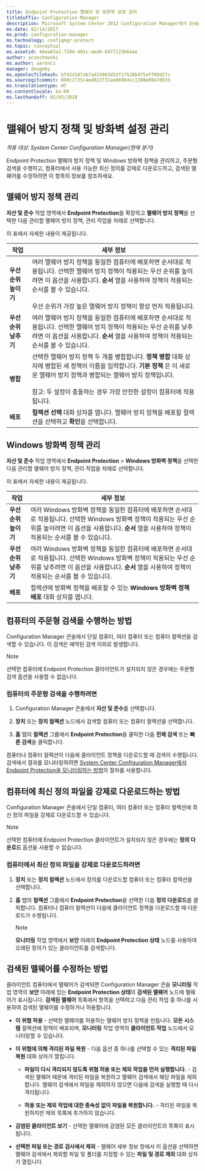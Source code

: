 ```yaml
---
title: Endpoint Protection 맬웨어 및 방화벽 설정 관리
titleSuffix: Configuration Manager
description: Microsoft System Center 2012 Configuration Manager에서 Endpoint Protection 맬웨어 방지 정책 및 Windows 방화벽 정책을 관리하는 방법을 알아봅니다.
ms.date: 02/14/2017
ms.prod: configuration-manager
ms.technology: configmgr-protect
ms.topic: conceptual
ms.assetid: 44ea03a1-f28d-401c-aed6-6477123b64ae
author: aczechowski
ms.author: aaroncz
manager: dougeby
ms.openlocfilehash: bf42d187ab7ad32663d52f17518b475aff08d27c
ms.sourcegitcommit: 0b0c2735c4ed822731ae069b4cc1380e89e78933
ms.translationtype: HT
ms.contentlocale: ko-KR
ms.lasthandoff: 05/03/2018
---
```

# <a name="manage-antimalware-policies-and-firewall-settings"></a>맬웨어 방지 정책 및 방화벽 설정 관리

*적용 대상: System Center Configuration Manager(현재 분기)*

Endpoint Protection 맬웨어 방지 정책 및 Windows 방화벽 정책을 관리하고, 주문형 검색을 수행하고, 컴퓨터에서 사용 가능한 최신 정의를 강제로 다운로드하고, 검색된 맬웨어를 수정하려면 이 항목의 정보를 참조하세요.  


## <a name="manage-antimalware-policies"></a>맬웨어 방지 정책 관리  
 **자산 및 준수** 작업 영역에서 **Endpoint Protection**을 확장하고 **맬웨어 방지 정책**을 선택한 다음 관리할 맬웨어 방지 정책, 관리 작업을 차례로 선택합니다.  

 이 표에서 자세한 내용이 제공됩니다.  

|작업|세부 정보|  
|----------|-------------|  
|**우선 순위 높이기**|여러 맬웨어 방지 정책을 동일한 컴퓨터에 배포하면 순서대로 적용됩니다. 선택한 맬웨어 방지 정책이 적용되는 우선 순위를 높이려면 이 옵션을 사용합니다. **순서** 열을 사용하여 정책이 적용되는 순서를 볼 수 있습니다.<br /><br /> 우선 순위가 가장 높은 맬웨어 방지 정책이 항상 먼저 적용됩니다.|  
|**우선순위 낮추기**|여러 맬웨어 방지 정책을 동일한 컴퓨터에 배포하면 순서대로 적용됩니다. 선택한 맬웨어 방지 정책이 적용되는 우선 순위를 낮추려면 이 옵션을 사용합니다. **순서** 열을 사용하여 정책이 적용되는 순서를 볼 수 있습니다.|  
|**병합**|선택한 맬웨어 방지 정책 두 개를 병합합니다. **정책 병합** 대화 상자에 병합된 새 정책의 이름을 입력합니다. **기본 정책** 은 이 새로운 맬웨어 방지 정책과 병합되는 맬웨어 방지 정책입니다.<br /><br /> 참고: 두 설정이 충돌하는 경우 가장 안전한 설정이 컴퓨터에 적용됩니다.|  
|**배포**|**컬렉션 선택** 대화 상자를 엽니다. 맬웨어 방지 정책을 배포할 컬렉션을 선택하고 **확인**을 선택합니다.|  

## <a name="manage-windows-firewall-policies"></a>Windows 방화벽 정책 관리  
 **자산 및 준수** 작업 영역에서 **Endpoint Protection** > **Windows 방화벽 정책**을 선택한 다음 관리할 맬웨어 방지 정책, 관리 작업을 차례로 선택합니다.  

 이 표에서 자세한 내용이 제공됩니다.  

|작업|세부 정보|  
|----------|-------------|  
|**우선 순위 높이기**|여러 Windows 방화벽 정책을 동일한 컴퓨터에 배포하면 순서대로 적용됩니다. 선택한 Windows 방화벽 정책이 적용되는 우선 순위를 높이려면 이 옵션을 사용합니다. **순서** 열을 사용하여 정책이 적용되는 순서를 볼 수 있습니다.|  
|**우선순위 낮추기**|여러 Windows 방화벽 정책을 동일한 컴퓨터에 배포하면 순서대로 적용됩니다. 선택한 Windows 방화벽 정책이 적용되는 우선 순위를 낮추려면 이 옵션을 사용합니다. **순서** 열을 사용하여 정책이 적용되는 순서를 볼 수 있습니다.|  
|**배포**|컬렉션에 방화벽 정책을 배포할 수 있는 **Windows 방화벽 정책 배포** 대화 상자를 엽니다.|  

## <a name="how-to-perform-an-on-demand-scan-of-computers"></a>컴퓨터의 주문형 검색을 수행하는 방법  
 Configuration Manager 콘솔에서 단일 컴퓨터, 여러 컴퓨터 또는 컴퓨터 컬렉션을 검색할 수 있습니다. 이 검색은 예약된 검색 이외로 발생합니다.

> [!NOTE]  
>  선택한 컴퓨터에 Endpoint Protection 클라이언트가 설치되지 않은 경우에는 주문형 검색 옵션을 사용할 수 없습니다.  

### <a name="to-perform-an-on-demand-scan-of-computers"></a>컴퓨터의 주문형 검색을 수행하려면  

1.  Configuration Manager 콘솔에서 **자산 및 준수**를 선택합니다.  

2.  **장치** 또는 **장치 컬렉션** 노드에서 검색할 컴퓨터 또는 컴퓨터 컬렉션을 선택합니다.  

3.  **홈** 탭의 **컬렉션** 그룹에서 **Endpoint Protection**을 클릭한 다음 **전체 검색** 또는 **빠른 검색**을 클릭합니다.  

 컴퓨터나 컴퓨터 컬렉션이 다음에 클라이언트 정책을 다운로드할 때 검색이 수행됩니다. 검색에서 결과를 모니터링하려면 [System Center Configuration Manager에서 Endpoint Protection을 모니터링하는 방법](../../protect/deploy-use/monitor-endpoint-protection.md)의 절차를 사용합니다.  

## <a name="how-to-force-computers-to-download-the-latest-definition-files"></a>컴퓨터에 최신 정의 파일을 강제로 다운로드하는 방법  
 Configuration Manager 콘솔에서 단일 컴퓨터, 여러 컴퓨터 또는 컴퓨터 컬렉션에 최신 정의 파일을 강제로 다운로드할 수 있습니다.  

> [!NOTE]  
>  선택한 컴퓨터에 Endpoint Protection 클라이언트가 설치되지 않은 경우에는 **정의 다운로드** 옵션을 사용할 수 없습니다.  

### <a name="to-force-computers-to-download-the-latest-definition-files"></a>컴퓨터에서 최신 정의 파일을 강제로 다운로드하려면  

1.  **장치** 또는 **장치 컬렉션** 노드에서 정의를 다운로드할 컴퓨터 또는 컴퓨터 컬렉션을 선택합니다.  

2.  **홈** 탭의 **컬렉션** 그룹에서 **Endpoint Protection**을 선택한 다음 **정의 다운로드**를 클릭합니다. 컴퓨터나 컴퓨터 컬렉션이 다음에 클라이언트 정책을 다운로드할 때 다운로드가 수행됩니다.  

    > [!NOTE]  
    >  **모니터링** 작업 영역에서 **보안** 아래의 **Endpoint Protection 상태** 노드를 사용하여 오래된 정의가 있는 클라이언트를 검색합니다.  

## <a name="remediate-detected-malware"></a>검색된 맬웨어를 수정하는 방법  
 클라이언트 컴퓨터에서 맬웨어가 검색되면 Configuration Manager 콘솔 **모니터링** 작업 영역의 **보안** 아래에 있는 **Endpoint Protection 상태**의 **검색된 맬웨어** 노드에 맬웨어가 표시됩니다. **검색된 맬웨어** 목록에서 항목을 선택하고 다음 관리 작업 중 하나를 사용하여 검색된 맬웨어를 수정하거나 허용합니다.  

-   **이 위협 허용** - 선택한 맬웨어를 허용하는 맬웨어 방지 정책을 만듭니다. **모든 시스템** 컬렉션에 정책이 배포되며, **모니터링** 작업 영역의 **클라이언트 작업** 노드에서 모니터링할 수 있습니다.  

-   **이 위협에 의해 격리된 파일 복원** - 다음 옵션 중 하나를 선택할 수 있는 **격리된 파일 복원** 대화 상자가 열립니다.  

    -   **파일이 다시 격리되지 않도록 위협 허용 또는 제외 작업을 먼저 실행합니다.** - 검색된 맬웨어 때문에 격리된 파일을 복원하고 맬웨어 검색에서 해당 파일을 제외합니다. 맬웨어 검색에서 파일을 제외하지 않으면 다음에 검색을 실행할 때 다시 격리됩니다.  

    -   **허용 또는 제외 작업에 대한 종속성 없이 파일을 복원합니다.** - 격리된 파일을 복원하지만 제외 목록에 추가하지 않습니다.  

-   **감염된 클라이언트 보기** - 선택한 맬웨어에 감염된 모든 클라이언트의 목록이 표시됩니다.  

-   **선택한 파일 또는 경로 검사에서 제외** - 맬웨어 세부 정보 창에서 이 옵션을 선택하면 맬웨어 검색에서 제외할 파일 및 폴더를 지정할 수 있는 **파일 및 경로 제외** 대화 상자가 열립니다.
